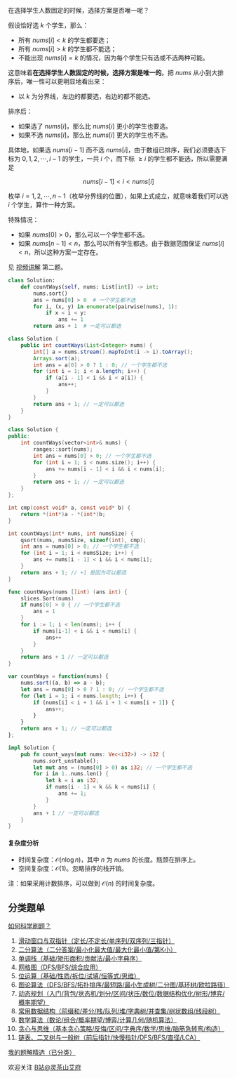在选择学生人数固定的时候，选择方案是否唯一呢？

假设恰好选 $k$ 个学生，那么：

- 所有 $\textit{nums}[i] < k$ 的学生都要选；
- 所有 $\textit{nums}[i] > k$ 的学生都不能选；
- 不能出现 $\textit{nums}[i] = k$ 的情况，因为每个学生只有选或不选两种可能。

这意味着**在选择学生人数固定的时候，选择方案是唯一的**。把 $\textit{nums}$ 从小到大排序后，唯一性可以更明显地看出来：

- 以 $k$ 为分界线，左边的都要选，右边的都不能选。
  
排序后：

- 如果选了 $\textit{nums}[i]$，那么比 $\textit{nums}[i]$ 更小的学生也要选。
- 如果不选 $\textit{nums}[i]$，那么比 $\textit{nums}[i]$ 更大的学生也不选。

具体地，如果选 $\textit{nums}[i-1]$ 而不选 $\textit{nums}[i]$，由于数组已排序，我们必须要选下标为 $0,1,2,\cdots,i-1$ 的学生，一共 $i$ 个，而下标 $\ge i$ 的学生都不能选，所以需要满足

$$
\textit{nums}[i-1] < i < \textit{nums}[i]
$$

枚举 $i=1,2,\cdots,n-1$（枚举分界线的位置），如果上式成立，就意味着我们可以选 $i$ 个学生，算作一种方案。

特殊情况：

- 如果 $\textit{nums}[0] > 0$，那么可以一个学生都不选。
- 如果 $\textit{nums}[n-1] < n$，那么可以所有学生都选。由于数据范围保证 $\textit{nums}[i]<n$，所以这种方案一定存在。

见 [视频讲解](https://www.bilibili.com/video/BV1Lm4y1N7mf/) 第二题。

```py [sol-Python3]
class Solution:
    def countWays(self, nums: List[int]) -> int:
        nums.sort()
        ans = nums[0] > 0  # 一个学生都不选
        for i, (x, y) in enumerate(pairwise(nums), 1):
            if x < i < y:
                ans += 1
        return ans + 1  # 一定可以都选
```

```java [sol-Java]
class Solution {
    public int countWays(List<Integer> nums) {
        int[] a = nums.stream().mapToInt(i -> i).toArray();
        Arrays.sort(a);
        int ans = a[0] > 0 ? 1 : 0; // 一个学生都不选
        for (int i = 1; i < a.length; i++) {
            if (a[i - 1] < i && i < a[i]) {
                ans++;
            }
        }
        return ans + 1; // 一定可以都选
    }
}
```

```cpp [sol-C++]
class Solution {
public:
    int countWays(vector<int>& nums) {
        ranges::sort(nums);
        int ans = nums[0] > 0; // 一个学生都不选
        for (int i = 1; i < nums.size(); i++) {
            ans += nums[i - 1] < i && i < nums[i];
        }
        return ans + 1; // 一定可以都选
    }
};
```

```c [sol-C]
int cmp(const void* a, const void* b) {
    return *(int*)a - *(int*)b;
}

int countWays(int* nums, int numsSize) {
    qsort(nums, numsSize, sizeof(int), cmp);
    int ans = nums[0] > 0; // 一个学生都不选
    for (int i = 1; i < numsSize; i++) {
        ans += nums[i - 1] < i && i < nums[i];
    }
    return ans + 1; // +1 是因为可以都选
}
```

```go [sol-Go]
func countWays(nums []int) (ans int) {
    slices.Sort(nums)
    if nums[0] > 0 { // 一个学生都不选
        ans = 1
    }
    for i := 1; i < len(nums); i++ {
        if nums[i-1] < i && i < nums[i] {
            ans++
        }
    }
    return ans + 1 // 一定可以都选
}
```

```js [sol-JavaScript]
var countWays = function(nums) {
    nums.sort((a, b) => a - b);
    let ans = nums[0] > 0 ? 1 : 0; // 一个学生都不选
    for (let i = 1; i < nums.length; i++) {
        if (nums[i] < i + 1 && i + 1 < nums[i + 1]) {
            ans++;
        }
    }
    return ans + 1; // 一定可以都选
};
```

```rust [sol-Rust]
impl Solution {
    pub fn count_ways(mut nums: Vec<i32>) -> i32 {
        nums.sort_unstable();
        let mut ans = (nums[0] > 0) as i32; // 一个学生都不选
        for i in 1..nums.len() {
            let k = i as i32;
            if nums[i - 1] < k && k < nums[i] {
                ans += 1;
            }
        }
        ans + 1 // 一定可以都选
    }
}
```

#### 复杂度分析

- 时间复杂度：$\mathcal{O}(n\log n)$，其中 $n$ 为 $\textit{nums}$ 的长度。瓶颈在排序上。
- 空间复杂度：$\mathcal{O}(1)$。忽略排序的栈开销。

注：如果采用计数排序，可以做到 $\mathcal{O}(n)$ 的时间复杂度。

## 分类题单

[如何科学刷题？](https://leetcode.cn/circle/discuss/RvFUtj/)

1. [滑动窗口与双指针（定长/不定长/单序列/双序列/三指针）](https://leetcode.cn/circle/discuss/0viNMK/)
2. [二分算法（二分答案/最小化最大值/最大化最小值/第K小）](https://leetcode.cn/circle/discuss/SqopEo/)
3. [单调栈（基础/矩形面积/贡献法/最小字典序）](https://leetcode.cn/circle/discuss/9oZFK9/)
4. [网格图（DFS/BFS/综合应用）](https://leetcode.cn/circle/discuss/YiXPXW/)
5. [位运算（基础/性质/拆位/试填/恒等式/思维）](https://leetcode.cn/circle/discuss/dHn9Vk/)
6. [图论算法（DFS/BFS/拓扑排序/最短路/最小生成树/二分图/基环树/欧拉路径）](https://leetcode.cn/circle/discuss/01LUak/)
7. [动态规划（入门/背包/状态机/划分/区间/状压/数位/数据结构优化/树形/博弈/概率期望）](https://leetcode.cn/circle/discuss/tXLS3i/)
8. [常用数据结构（前缀和/差分/栈/队列/堆/字典树/并查集/树状数组/线段树）](https://leetcode.cn/circle/discuss/mOr1u6/)
9. [数学算法（数论/组合/概率期望/博弈/计算几何/随机算法）](https://leetcode.cn/circle/discuss/IYT3ss/)
10. [贪心与思维（基本贪心策略/反悔/区间/字典序/数学/思维/脑筋急转弯/构造）](https://leetcode.cn/circle/discuss/g6KTKL/)
11. [链表、二叉树与一般树（前后指针/快慢指针/DFS/BFS/直径/LCA）](https://leetcode.cn/circle/discuss/K0n2gO/)

[我的题解精选（已分类）](https://github.com/EndlessCheng/codeforces-go/blob/master/leetcode/SOLUTIONS.md)

欢迎关注 [B站@灵茶山艾府](https://space.bilibili.com/206214)
